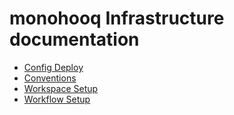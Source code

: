 # monohooq Infrastructure documentation

- [Config Deploy](config-deploy.md)
- [Conventions](conventions.md)
- [Workspace Setup](wokspace-setup.md)
- [Workflow Setup](workflow-setup.md)
